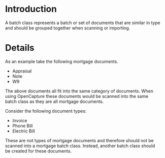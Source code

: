 # Introduction #

A batch class represents a batch or set of documents that are similar in type and should be grouped together when scanning or importing.


# Details #

As an example take the following mortgage documents.
  * Appraisal
  * Note
  * W9

The above documents all fit into the same category of documents.  When using OpenCapture these documents would be scanned into the same batch class as they are all mortgage documents.

Consider the following document types:

  * Invoice
  * Phone Bill
  * Electric Bill

These are not types of mortgage documents and therefore should not be scanned into a mortgage batch class.  Instead, another batch class should be created for these documents.